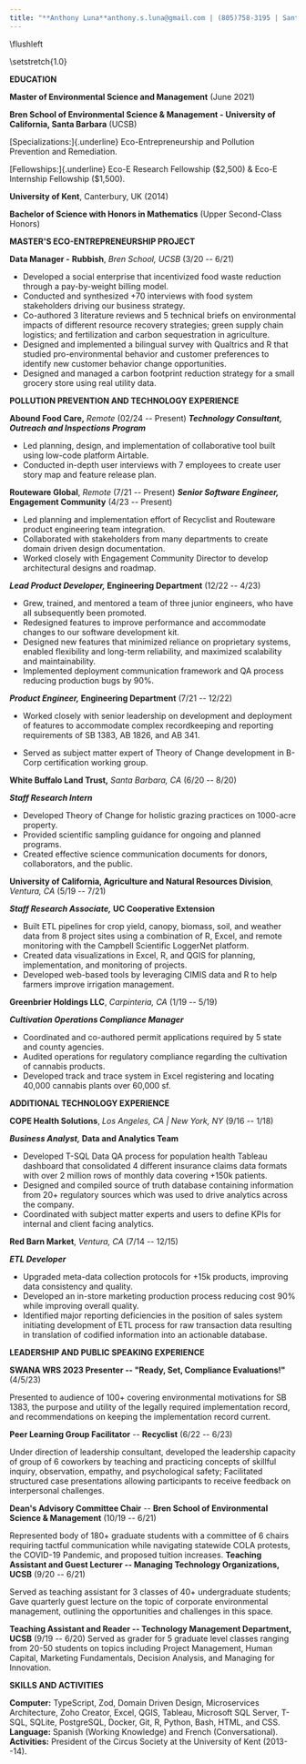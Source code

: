 ```yaml
---
title: "**Anthony Luna**anthony.s.luna@gmail.com | (805)758-3195 | Santa Barbara, CA"
---
```


\flushleft

\setstretch{1.0}

**EDUCATION**

**Master of Environmental Science and Management** (June 2021)

**Bren School of Environmental Science & Management - University of California, Santa Barbara** (UCSB)

[Specializations:]{.underline} Eco-Entrepreneurship and Pollution
Prevention and Remediation.

[Fellowships:]{.underline} Eco-E Research Fellowship (\$2,500) & Eco-E
Internship Fellowship (\$1,500).

**University of Kent**, Canterbury, UK (2014)

**Bachelor of Science with Honors in Mathematics** (Upper Second-Class
Honors)

**MASTER'S ECO-ENTREPRENEURSHIP PROJECT**

**Data Manager -** **Rubbish**, *Bren School, UCSB* (3/20 -- 6/21)

- Developed a social enterprise that incentivized food waste reduction through a pay-by-weight billing model.
- Conducted and synthesized +70 interviews with food system stakeholders driving our business strategy.
- Co-authored 3 literature reviews and 5 technical briefs on environmental impacts of different resource recovery strategies; green supply chain logistics; and fertilization and carbon sequestration in agriculture.
- Designed and implemented a bilingual survey with Qualtrics and R that studied pro-environmental behavior and customer preferences to identify new customer behavior change opportunities.
- Designed and managed a carbon footprint reduction strategy for a small grocery store using real utility data.

**POLLUTION PREVENTION AND TECHNOLOGY EXPERIENCE**

**Abound Food Care,** *Remote* (02/24 -- Present)
***Technology Consultant, Outreach and Inspections Program***

- Led planning, design, and implementation of collaborative tool built using low-code platform Airtable.
- Conducted in-depth user interviews with 7 employees to create user
story map and feature release plan.

**Routeware Global**, *Remote* (7/21 -- Present)
***Senior Software Engineer,* Engagement Community** (4/23 -- Present)

- Led planning and implementation effort of Recyclist and Routeware product engineering team integration.
- Collaborated with stakeholders from many departments to create domain driven design documentation.
- Worked closely with Engagement Community Director to develop architectural designs and roadmap.

***Lead Product Developer,* Engineering Department** (12/22 -- 4/23)

- Grew, trained, and mentored a team of three junior engineers, who have all subsequently been promoted.
- Redesigned features to improve performance and accommodate changes to our software development kit.
- Designed new features that minimized reliance on proprietary systems, enabled flexibility and long-term reliability, and maximized scalability and maintainability.
- Implemented deployment communication framework and QA process reducing production bugs by 90%.

***Product Engineer,* Engineering Department** (7/21 -- 12/22)

- Worked closely with senior leadership on development and deployment of features to accommodate complex recordkeeping and reporting requirements of SB 1383, AB 1826, and AB 341.

- Served as subject matter expert of Theory of Change development in B-Corp certification working group.

**White Buffalo Land Trust,** *Santa Barbara, CA* (6/20 -- 8/20)

***Staff Research Intern***

- Developed Theory of Change for holistic grazing practices on 1000-acre property.
- Provided scientific sampling guidance for ongoing and planned programs.
- Created effective science communication documents for donors, collaborators, and the public.

**University of California, Agriculture and Natural Resources
Division**, *Ventura, CA* (5/19 -- 7/21)

***Staff Research Associate,* UC Cooperative Extension**

- Built ETL pipelines for crop yield, canopy, biomass, soil, and weather data from 8 project sites using a combination of R, Excel, and remote monitoring with the Campbell Scientific LoggerNet platform.
- Created data visualizations in Excel, R, and QGIS for planning, implementation, and monitoring of projects.
- Developed web-based tools by leveraging CIMIS data and R to help farmers improve irrigation management.

**Greenbrier Holdings LLC**, *Carpinteria, CA* (1/19 -- 5/19)

***Cultivation Operations Compliance Manager***

- Coordinated and co-authored permit applications required by 5 state and county agencies.
- Audited operations for regulatory compliance regarding the cultivation of cannabis products.
- Developed track and trace system in Excel registering and locating 40,000 cannabis plants over 60,000 sf.

**ADDITIONAL TECHNOLOGY EXPERIENCE**

**COPE Health Solutions**, *Los Angeles, CA \| New York, NY* (9/16 --
1/18)

***Business Analyst,* Data and Analytics Team**

- Developed T-SQL Data QA process for population health Tableau dashboard that consolidated 4 different insurance claims data formats with over 2 million rows of monthly data covering +150k patients.
- Designed and compiled source of truth database containing information from 20+ regulatory sources which was used to drive analytics across the company.
- Coordinated with subject matter experts and users to define KPIs for internal and client facing analytics.

**Red Barn Market**, *Ventura, CA* (7/14 -- 12/15)

***ETL Developer***

- Upgraded meta-data collection protocols for +15k products, improving data consistency and quality.
- Developed an in-store marketing production process reducing cost 90% while improving overall quality.
- Identified major reporting deficiencies in the position of sales system initiating development of ETL process for raw transaction data resulting in translation of codified information into an actionable database.

**LEADERSHIP AND PUBLIC SPEAKING EXPERIENCE**

**SWANA WRS 2023 Presenter -- "Ready, Set, Compliance Evaluations!"** (4/5/23)

Presented to audience of 100+ covering environmental motivations for SB 1383, the purpose and utility of the legally required implementation record, and recommendations on keeping the implementation record current.

**Peer Learning Group Facilitator** -- **Recyclist** (6/22 -- 6/23)

Under direction of leadership consultant, developed the leadership capacity of group of 6 coworkers by teaching and practicing concepts of skillful inquiry, observation, empathy, and psychological safety; Facilitated structured case presentations allowing participants to receive feedback on interpersonal challenges.

**Dean's Advisory Committee Chair** -- **Bren School of Environmental Science & Management** (10/19 -- 6/21)

Represented body of 180+ graduate students with a committee of 6 chairs requiring tactful communication while navigating statewide COLA protests, the COVID-19 Pandemic, and proposed tuition increases.
**Teaching Assistant and Guest Lecturer -- Managing Technology Organizations, UCSB** (9/20 -- 6/21)

Served as teaching assistant for 3 classes of 40+ undergraduate students; Gave quarterly guest lecture on the topic of corporate environmental management, outlining the opportunities and challenges in this space.

**Teaching Assistant and Reader -- Technology Management Department, UCSB** (9/19 -- 6/20)
Served as grader for 5 graduate level classes ranging from 20-50 students on topics including Project Management, Human Capital, Marketing Fundamentals, Decision Analysis, and Managing for Innovation.

**SKILLS AND ACTIVITIES**

**Computer:** TypeScript, Zod, Domain Driven Design, Microservices Architecture, Zoho Creator, Excel, QGIS, Tableau, Microsoft SQL Server, T-SQL, SQLite, PostgreSQL, Docker, Git, R, Python, Bash, HTML, and CSS.
**Language:** Spanish (Working Knowledge) and French (Conversational).
**Activities:** President of the Circus Society at the University of Kent (2013--14).
